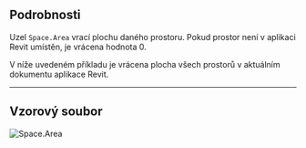 ## Podrobnosti
Uzel `Space.Area` vrací plochu daného prostoru. Pokud prostor není v aplikaci Revit umístěn, je vrácena hodnota 0.

V níže uvedeném příkladu je vrácena plocha všech prostorů v aktuálním dokumentu aplikace Revit.
___
## Vzorový soubor

![Space.Area](./Revit.Elements.Space.Area_img.jpg)
